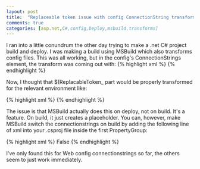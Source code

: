 ```yaml
---
layout: post
title:  "Replaceable token issue with config ConnectionString transforms"
comments: true
categories: [asp.net,C#,config,Deploy,msbuild,transforms]
---
```


I ran into a little conundrum the other day trying to make a .net C# project build and deploy. I was making a build using MSBuild which also transforms config files. This was all working, but in the config's ConnectionStrings element, the transform was coming out with:
{% highlight xml %}
<add name="Connection" connectionString="$(ReplacableToken_ProjectName-Web.config Connection String_0)" providerName="System.Data.SqlClient" />
{% endhighlight %}

Now, I thought that $(ReplacableToken_ part would be properly transformed for the relevant environment like:

{% highlight xml %}
<add name="Connection" connectionString="[LiveDB connectionstring]" providerName="System.Data.SqlClient" />
{% endhighlight %}

The issue is that MSBuild actually does this on deploy, not on build. It's a feature. On build, it just creates a placeholder. You can, however, make MSBuild switch the connectionstrings on build by adding the following line of xml into your .csproj file inside the first PropertyGroup:

{% highlight xml %}
<AutoParameterizationWebConfigConnectionStrings>
False
</AutoParameterizationWebConfigConnectionStrings>
{% endhighlight %}


I've only found this for Web config connectionstrings so far, the others seem to just work immediately.
